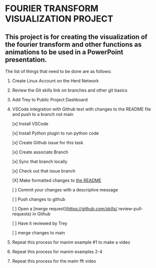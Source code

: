 # FOURIER TRANSFORM VISUALIZATION PROJECT
## This project is for creating the visualization of the fourier transform and other functions as animations to be used in a PowerPoint presentation.
The list of things that need to be done are as follows:
1.  Create Linux Account on the Herd Network
2.  Review the Git skills link on branches and other git basics
3.  Add Trey to Public Project Dashboard
4.  VSCode integration with Github test with changes to the README file and push to a branch not main

    [x] Install VSCode

    [x] Install Python plugin to run python code

    [x] Create Github issue for this task

    [x] Create associate Branch

    [x] Sync that branch locally

    [x] Check out that issue branch

    [X] Make formatted changes to [the README](https://github.com/skills/communicate-using-markdown)

    [ ] Commit your changes with a descriptive message

    [ ] Push changes to github

    [ ] Open a [merge request](https://github.com/skills/
    review-pull-requests) in Github

    [ ] Have it reviewed by Trey
    
    [ ] merge changes to main
5.  Repeat this process for manim example #1 to make a video
6.  Repeat this process for manim examples 2-4
7.  Repeat this process for the maim fft video